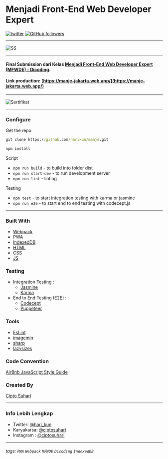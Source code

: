 # Menjadi Front-End Web Developer Expert

[![twitter](https://img.shields.io/twitter/follow/hari_kun?style=social)](https://twitter.com/hari_kun)
[![GitHub followers](https://img.shields.io/github/followers/harikun.svg?style=social&label=Follow&maxAge=2592000)](https://github.com/harikun?tab=followers)

---

![SS](https://scontent.fsub3-1.fna.fbcdn.net/v/t1.6435-9/242191502_4526587030765110_3680181259848608129_n.jpg?_nc_cat=103&amp;ccb=1-5&amp;_nc_sid=730e14&amp;_nc_eui2=AeF7yp6KpJoPxVrw1fIiSN8_1luicUB5fyTWW6JxQHl_JIY_J58i4jMdEOciftrEk-aGXEDRBbYioFEhUl-uDUxf&amp;_nc_ohc=-a35oRkaEv4AX9PjAGK&amp;_nc_ht=scontent.fsub3-1.fna&amp;oh=deb94ce8d07834d8cde1fd2283f6a2c6&amp;oe=619D1F61)

---

#### Final Submission dari Kelas [Menjadi Front-End Web Developer Expert (MFWDE) - Dicoding](https://www.dicoding.com/academies/219).

#### Link production: [https://manje-jakarta.web.app/](https://manje-jakarta.web.app/)


---

![Sertifikat](https://scontent.fsub4-1.fna.fbcdn.net/v/t1.6435-9/249408442_4526586964098450_9112473528452725078_n.jpg?_nc_cat=111&amp;ccb=1-5&amp;_nc_sid=730e14&amp;_nc_eui2=AeF8bAqbHZox9W2OC-LMAJQjMgv-CQXoBiAyC_4JBegGIMyuukw2XFRSXJWnNbzdlCZciInYhEzr_NLHtTflQkUg&amp;_nc_ohc=f0SuSXZHUAUAX976Hyh&amp;_nc_ht=scontent.fsub4-1.fna&amp;oh=2ca14fa5e305eff91089755b5b48e396&amp;oe=619C9198)

---

### Configure

Get the repo

```cmd
git clone https://github.com/harikun/manje.git

npm install
```

Script

- `npm run build` - to build into folder dist
- `npm run start-dev` - to run development server
- `npm run lint` - linting

Testing

- `npm test` - to start integration testing with karma or jasmine
- `npm run e2e` - to start end to end testing with codecept.js

---

### Built With

- [Webpack](https://webpack.js.org/)
- [PWA](https://developers.google.com/web/progressive-web-apps)
- [IndexedDB](https://developers.google.com/web/ilt/pwa/working-with-indexeddb)
- [HTML](https://www.w3schools.com/html/)
- [CSS](https://www.w3schools.com/css/)
- [JS](https://www.javascript.com/)

### Testing

- Integration Testing :
  - [Jasmine](https://jasmine.github.io/)
  - [Karma](https://karma-runner.github.io)
- End to End Testing (E2E) :
  - [Codecept](https://codecept.io/)
  - [Puppeteer](https://codecept.io/helpers/Puppeteer/#seeinsource)

### Tools

- [EsLint](https://eslint.org/)
- [imagemin](https://github.com/imagemin/imagemin)
- [sharp](https://sharp.pixelplumbing.com/)
- [lazysizes](https://www.npmjs.com/package/lazysizes)

### Code Convention

[AirBnb JavaScript Style Guide](https://github.com/airbnb/javascript)

### Created By

[Cipto Suhari](https://github.com/harikun)

---

### Info Lebih Lengkap

- Twitter: [@hari_kun](https://twitter.com/hari_kun)
- Karyakarsa: [@ciptosuhari](https://karyakarsa.com/ciptosuhari)
- Instagram : [@ciptosuhari](https://www.instagram.com/ciptosuhari)


---

###### tags: `PWA` `Webpack` `MFWDE` `Dicoding` `IndexedDB`
